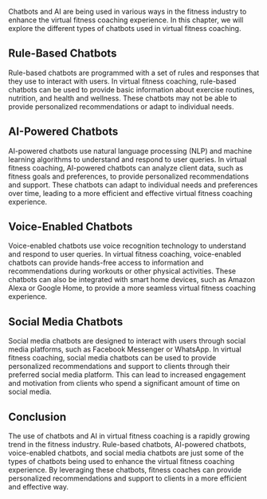 
Chatbots and AI are being used in various ways in the fitness industry to enhance the virtual fitness coaching experience. In this chapter, we will explore the different types of chatbots used in virtual fitness coaching.

Rule-Based Chatbots
-------------------

Rule-based chatbots are programmed with a set of rules and responses that they use to interact with users. In virtual fitness coaching, rule-based chatbots can be used to provide basic information about exercise routines, nutrition, and health and wellness. These chatbots may not be able to provide personalized recommendations or adapt to individual needs.

AI-Powered Chatbots
-------------------

AI-powered chatbots use natural language processing (NLP) and machine learning algorithms to understand and respond to user queries. In virtual fitness coaching, AI-powered chatbots can analyze client data, such as fitness goals and preferences, to provide personalized recommendations and support. These chatbots can adapt to individual needs and preferences over time, leading to a more efficient and effective virtual fitness coaching experience.

Voice-Enabled Chatbots
----------------------

Voice-enabled chatbots use voice recognition technology to understand and respond to user queries. In virtual fitness coaching, voice-enabled chatbots can provide hands-free access to information and recommendations during workouts or other physical activities. These chatbots can also be integrated with smart home devices, such as Amazon Alexa or Google Home, to provide a more seamless virtual fitness coaching experience.

Social Media Chatbots
---------------------

Social media chatbots are designed to interact with users through social media platforms, such as Facebook Messenger or WhatsApp. In virtual fitness coaching, social media chatbots can be used to provide personalized recommendations and support to clients through their preferred social media platform. This can lead to increased engagement and motivation from clients who spend a significant amount of time on social media.

Conclusion
----------

The use of chatbots and AI in virtual fitness coaching is a rapidly growing trend in the fitness industry. Rule-based chatbots, AI-powered chatbots, voice-enabled chatbots, and social media chatbots are just some of the types of chatbots being used to enhance the virtual fitness coaching experience. By leveraging these chatbots, fitness coaches can provide personalized recommendations and support to clients in a more efficient and effective way.
